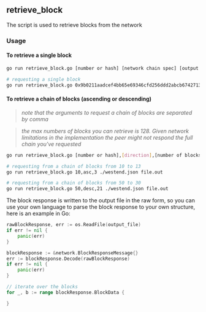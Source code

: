 ## retrieve_block

The script is used to retrieve blocks from the network

### Usage

#### To retrieve a single block

```sh
go run retrieve_block.go [number or hash] [network chain spec] [output file]

# requesting a single block
go run retrieve_block.go 0x9b0211aadcef4bb65e69346cfd256ddd2abcb674271326b08f0975dac7c17bc7 ./westend.json file.out
```

#### To retrieve a chain of blocks (ascending or descending)

> _note that the arguments to request a chain of blocks are separated by comma_

> _the max numbers of blocks you can retrieve is 128. Given network limitations in the implementation the peer might not respond the full chain you've requested_

```sh
go run retrieve_block.go [number or hash],[direction],[number of blocks] [network chain spec] [output file]

# requesting from a chain of blocks from 10 to 13
go run retrieve_block.go 10,asc,3 ./westend.json file.out

# requesting from a chain of blocks from 50 to 30
go run retrieve_block.go 50,desc,21 ./westend.json file.out
```

The block response is written to the output file in the raw form, so you can use your own language to parse the block response to your own structure, here is an example in Go:

```go
rawBlockResponse, err := os.ReadFile(output_file)
if err != nil {
    panic(err)
}

blockResponse := &network.BlockResponseMessage{}
err := blockResponse.Decode(rawBlockResponse)
if err != nil {
    panic(err)
}

// iterate over the blocks
for _, b := range blockResponse.BlockData {

}
```
